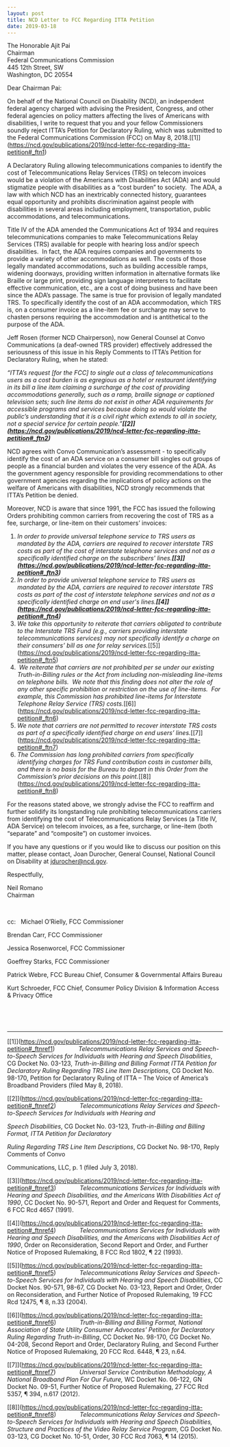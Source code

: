 ```yaml
---
layout: post
title: NCD Letter to FCC Regarding ITTA Petition
date: 2019-03-18
---
```

The Honorable Ajit Pai\
Chairman\
Federal Communications Commission\
445 12th Street, SW\
Washington, DC 20554

Dear Chairman Pai:

On behalf of the National Council on Disability (NCD), an independent federal agency charged with advising the President, Congress, and other federal agencies on policy matters affecting the lives of Americans with disabilities, I write to request that you and your fellow Commissioners soundly reject ITTA’s Petition for Declaratory Ruling, which was submitted to the Federal Communications Commission (FCC) on May 8, 2018.[\[1]](https://ncd.gov/publications/2019/ncd-letter-fcc-regarding-itta-petition#_ftn1)

A Declaratory Ruling allowing telecommunications companies to identify the cost of Telecommunications Relay Services (TRS) on telecom invoices would be a violation of the Americans with Disabilities Act (ADA) and would stigmatize people with disabilities as a “cost burden” to society.  The ADA, a law with which NCD has an inextricably connected history, guarantees equal opportunity and prohibits discrimination against people with disabilities in several areas including employment, transportation, public accommodations, and telecommunications. 

Title IV of the ADA amended the Communications Act of 1934 and requires telecommunications companies to make Telecommunications Relay Services (TRS) available for people with hearing loss and/or speech disabilities.  In fact, the ADA requires companies and governments to provide a variety of other accommodations as well. The costs of those legally mandated accommodations, such as building accessible ramps, widening doorways, providing written information in alternative formats like Braille or large print, providing sign language interpreters to facilitate effective communication, etc., are a cost of doing business and have been since the ADA’s passage. The same is true for provision of legally mandated TRS. To specifically identify the cost of an ADA accommodation, which TRS is, on a consumer invoice as a line-item fee or surcharge may serve to chasten persons requiring the accommodation and is antithetical to the purpose of the ADA.

Jeff Rosen (former NCD Chairperson), now General Counsel at Convo Communications (a deaf-owned TRS provider) effectively addressed the seriousness of this issue in his Reply Comments to ITTA’s Petition for Declaratory Ruling, when he stated:

*“ITTA’s request \[for the FCC] to single out a class of telecommunications users as a cost burden is as egregious as a hotel or restaurant identifying in its bill a line item claiming a surcharge of the cost of providing accommodations generally, such as a ramp, braille signage or captioned television sets; such line items do not exist in other ADA requirements for accessible programs and services because doing so would violate the public’s understanding that it is a civil right which extends to all in society, not a special service for certain people.”**[\[2]](https://ncd.gov/publications/2019/ncd-letter-fcc-regarding-itta-petition#_ftn2)***

NCD agrees with Convo Communication’s assessment - to specifically identify the cost of an ADA service on a consumer bill singles out groups of people as a financial burden and violates the very essence of the ADA. As the government agency responsible for providing recommendations to other government agencies regarding the implications of policy actions on the welfare of Americans with disabilities, NCD strongly recommends that ITTA’s Petition be denied.

Moreover, NCD is aware that since 1991, the FCC has issued the following Orders prohibiting common carriers from recovering the cost of TRS as a fee, surcharge, or line-item on their customers’ invoices:

1. *In order to provide universal telephone service to TRS users as mandated by the ADA, carriers are required to recover interstate TRS costs as part of the cost of interstate telephone services and not as a specifically identified charge on the subscribers' lines.**[\[3]](https://ncd.gov/publications/2019/ncd-letter-fcc-regarding-itta-petition#_ftn3)***
2. *In order to provide universal telephone service to TRS users as mandated by the ADA, carriers are required to recover interstate TRS costs as part of the cost of interstate telephone services and not as a specifically identified charge on end user's lines.**[\[4]](https://ncd.gov/publications/2019/ncd-letter-fcc-regarding-itta-petition#_ftn4)***
3. *We take this opportunity to reiterate that carriers obligated to contribute to the Interstate TRS Fund (e.g., carriers providing interstate telecommunications services) may not specifically identify a charge on their consumers’ bill as one for relay services.*[\[5]](https://ncd.gov/publications/2019/ncd-letter-fcc-regarding-itta-petition#_ftn5)
4.  *We reiterate that carriers are not prohibited per se under our existing Truth-in-Billing rules or the Act from including non-misleading line-items on telephone bills.  We note that this finding does not alter the role of any other specific prohibition or restriction on the use of line-items.  For example, this Commission has prohibited line-items for Interstate Telephone Relay Service (TRS) costs.*[\[6]](https://ncd.gov/publications/2019/ncd-letter-fcc-regarding-itta-petition#_ftn6)
5. *We note that carriers are not permitted to recover interstate TRS costs as part of a specifically identified charge on end users’ lines.*[\[7]](https://ncd.gov/publications/2019/ncd-letter-fcc-regarding-itta-petition#_ftn7)
6. *The Commission has long prohibited carriers from specifically identifying charges for TRS Fund contribution costs in customer bills, and there is no basis for the Bureau to depart in this Order from the Commission’s prior decisions on this point.*[\[8]](https://ncd.gov/publications/2019/ncd-letter-fcc-regarding-itta-petition#_ftn8)

For the reasons stated above, we strongly advise the FCC to reaffirm and further solidify its longstanding rule prohibiting telecommunications carriers from identifying the cost of Telecommunications Relay Services (a Title IV, ADA Service) on telecom invoices, as a fee, surcharge, or line-item (both “separate” and “composite”) on customer invoices. 

If you have any questions or if you would like to discuss our position on this matter, please contact, Joan Durocher, General Counsel, National Council on Disability at [jdurocher@ncd.gov](mailto:jdurocher@ncd.gov).

Respectfully,

Neil Romano\
Chairman

 

cc:   Michael O’Rielly, FCC Commissioner

Brendan Carr, FCC Commissioner

Jessica Rosenworcel, FCC Commissioner

Goeffrey Starks, FCC Commissioner

Patrick Webre, FCC Bureau Chief, Consumer & Governmental Affairs Bureau

Kurt Schroeder, FCC Chief, Consumer Policy Division & Information Access & Privacy Office

 

 



- - -

[\[1]](https://ncd.gov/publications/2019/ncd-letter-fcc-regarding-itta-petition#_ftnref1)              *Telecommunications Relay Services and Speech-to-Speech Services for Individuals with Hearing and Speech Disabilities*, CG Docket No. 03-123, *Truth-in-Billing and Billing Format ITTA Petition for Declaratory Ruling Regarding TRS Line Item Descriptions*, CG Docket No. 98-170, Petition for Declaratory Ruling of ITTA – The Voice of America’s Broadband Providers (filed May 8, 2018).

[\[2]](https://ncd.gov/publications/2019/ncd-letter-fcc-regarding-itta-petition#_ftnref2)              *Telecommunications Relay Services and Speech-to-Speech Services for Individuals with Hearing and*

*Speech Disabilities*, CG Docket No. 03-123, *Truth-in-Billing and Billing Format, ITTA Petition for Declaratory*

*Ruling Regarding TRS Line Item Descriptions*, CG Docket No. 98-170, Reply Comments of Convo

Communications, LLC, p. 1 (filed July 3, 2018).

[\[3]](https://ncd.gov/publications/2019/ncd-letter-fcc-regarding-itta-petition#_ftnref3)              *Telecommunications Services for Individuals with Hearing and Speech Disabilities, and the Americans With Disabilities Act of 1990*, CC Docket No. 90-571, Report and Order and Request for Comments, 6 FCC Rcd 4657 (1991).

[\[4]](https://ncd.gov/publications/2019/ncd-letter-fcc-regarding-itta-petition#_ftnref4)              *Telecommunications Services for Individuals with Hearing and Speech Disabilities, and the Americans with Disabilities Act of 1990*, Order on Reconsideration, Second Report and Order, and Further Notice of Proposed Rulemaking, 8 FCC Rcd 1802, ¶ 22 (1993).

[\[5]](https://ncd.gov/publications/2019/ncd-letter-fcc-regarding-itta-petition#_ftnref5)              *Telecommunications Relay Services and Speech-to-Speech Services for Individuals with Hearing and Speech Disabilities*, CC Docket Nos. 90-571, 98-67, CG Docket No. 03-123, Report and Order, Order on Reconsideration, and Further Notice of Proposed Rulemaking, 19 FCC Rcd 12475, ¶ 8, n.33 (2004).

[\[6]](https://ncd.gov/publications/2019/ncd-letter-fcc-regarding-itta-petition#_ftnref6)              *Truth-in-Billing and Billing Format, National Association of State Utility Consumer Advocates’ Petition for Declaratory Ruling Regarding Truth-in-Billing*, CC Docket No. 98-170, CG Docket No. 04-208, Second Report and Order, Declaratory Ruling, and Second Further Notice of Proposed Rulemaking, 20 FCC Rcd. 6448, ¶ 23, n.64.

[\[7]](https://ncd.gov/publications/2019/ncd-letter-fcc-regarding-itta-petition#_ftnref7)              *Universal Service Contribution Methodology, A National Broadband Plan For Our Future,* WC Docket No. 06-122, GN Docket No. 09-51, Further Notice of Proposed Rulemaking, 27 FCC Rcd 5357, ¶ 394, n.617 (2012).

[\[8]](https://ncd.gov/publications/2019/ncd-letter-fcc-regarding-itta-petition#_ftnref8)              *Telecommunications Relay Services and Speech-to-Speech Services for Individuals with Hearing and Speech Disabilities, Structure and Practices of the Video Relay Service Program*, CG Docket No. 03-123, CG Docket No. 10-51, Order, 30 FCC Rcd 7063, ¶ 14 (2015).